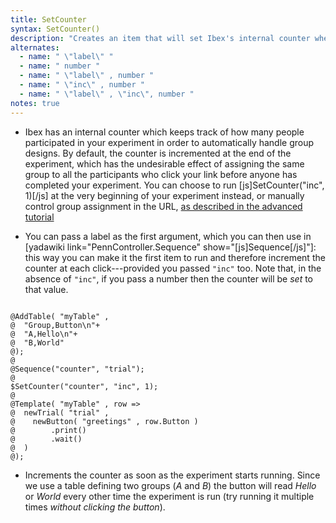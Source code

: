 ```yaml
---
title: SetCounter
syntax: SetCounter()
description: "Creates an item that will set Ibex's internal counter when it is run."
alternates:
  - name: " \"label\" "
  - name: " number "
  - name: " \"label\" , number "
  - name: " \"inc\" , number "
  - name: " \"label\" , \"inc\", number "
notes: true
---
```


+ Ibex has an internal counter which keeps track of how many people participated in your experiment in order to automatically handle group designs. By default, the counter is incremented at the end of the experiment, which has the undesirable effect of assigning the same group to all the participants who click your link before anyone has completed your experiment. You can choose to run [js]SetCounter("inc", 1)[/js] at the very beginning of your experiment instead, or manually control group assignment in the URL, [as described in the advanced tutorial](({{site.baseurl}}/advanced-tutorial/10_counterbalancing.html#controlling-group-assignment))

+ You can pass a label as the first argument, which you can then use in [yadawiki link="PennController.Sequence" show="[js]Sequence[/js]"]: this way you can make it the first item to run and therefore increment the counter at each click---provided you passed `"inc"` too. Note that, in the absence of `"inc"`, if you pass a number then the counter will be *set* to that value.

<!--more-->

<pre><code class="language-diff-javascript diff-highlight try-data">
@AddTable( "myTable" , 
@  "Group,Button\n"+
@  "A,Hello\n"+
@  "B,World"
@);
@
@Sequence("counter", "trial");
@
$SetCounter("counter", "inc", 1);
@
@Template( "myTable" , row => 
@  newTrial( "trial" ,
@    newButton( "greetings" , row.Button )
@        .print()
@        .wait()
@  )
@);
</code></pre>

+ Increments the counter as soon as the experiment starts running. Since we use a table defining two groups (*A* and *B*) the button will read *Hello* or *World* every other time the experiment is run (try running it multiple times *without clicking the button*).		
